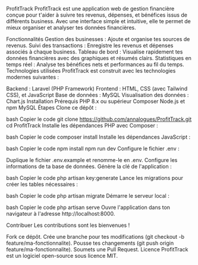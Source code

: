 ProfitTrack
ProfitTrack est une application web de gestion financière conçue pour t'aider à suivre tes revenus, dépenses, et bénéfices issus de différents business. Avec une interface simple et intuitive, elle te permet de mieux organiser et analyser tes données financières.

Fonctionnalités
Gestion des businesses : Ajoute et organise tes sources de revenus.
Suivi des transactions : Enregistre les revenus et dépenses associés à chaque business.
Tableau de bord : Visualise rapidement tes données financières avec des graphiques et résumés clairs.
Statistiques en temps réel : Analyse tes bénéfices nets et performances au fil du temps.
Technologies utilisées
ProfitTrack est construit avec les technologies modernes suivantes :

Backend : Laravel (PHP Framework)
Frontend : HTML, CSS (avec Tailwind CSS), et JavaScript
Base de données : MySQL
Visualisation des données : Chart.js
Installation
Prérequis
PHP 8.x ou supérieur
Composer
Node.js et npm
MySQL
Étapes
Clone ce dépôt :

bash
Copier le code
git clone https://github.com/annalogues/ProfitTrack.git
cd ProfitTrack
Installe les dépendances PHP avec Composer :

bash
Copier le code
composer install
Installe les dépendances JavaScript :

bash
Copier le code
npm install
npm run dev
Configure le fichier .env :

Duplique le fichier .env.example et renomme-le en .env.
Configure les informations de ta base de données.
Génère la clé de l'application :

bash
Copier le code
php artisan key:generate
Lance les migrations pour créer les tables nécessaires :

bash
Copier le code
php artisan migrate
Démarre le serveur local :

bash
Copier le code
php artisan serve
Ouvre l'application dans ton navigateur à l'adresse http://localhost:8000.

Contribuer
Les contributions sont les bienvenues !

Fork ce dépôt.
Crée une branche pour tes modifications (git checkout -b feature/ma-fonctionnalite).
Pousse tes changements (git push origin feature/ma-fonctionnalite).
Soumets une Pull Request.
Licence
ProfitTrack est un logiciel open-source sous licence MIT.
